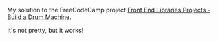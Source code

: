 My solution to the FreeCodeCamp project [Front End Libraries Projects - Build a Drum Machine](https://www.freecodecamp.org/learn/front-end-libraries/front-end-libraries-projects/build-a-drum-machine).

It's not pretty, but it works!

